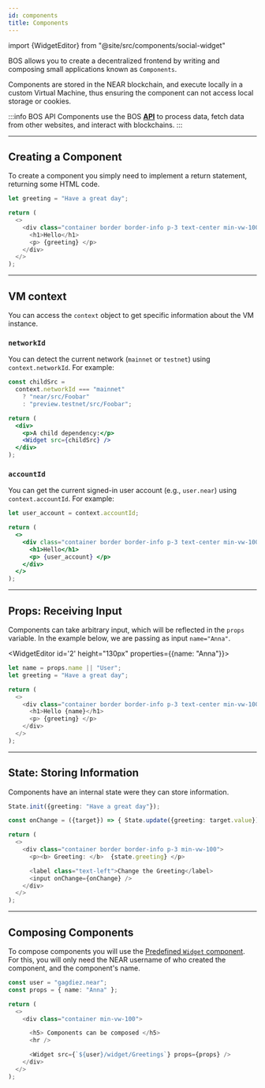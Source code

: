 ```yaml
---
id: components
title: Components
---
```


import {WidgetEditor} from "@site/src/components/social-widget"

BOS allows you to create a decentralized frontend by writing and composing small applications known as `Components`. 

Components are stored in the NEAR blockchain, and execute locally in a custom Virtual Machine, thus ensuring the component can not access local storage or cookies.

:::info BOS API
Components use the BOS [**API**](./api/home.md) to process data, fetch data from other websites, and interact with blockchains.
:::

---

## Creating a Component

To create a component you simply need to implement a return statement, returning some HTML code. 

<WidgetEditor id='1' height="130px">

```ts
let greeting = "Have a great day";

return (
  <>
    <div class="container border border-info p-3 text-center min-vw-100">
      <h1>Hello</h1>
      <p> {greeting} </p>
    </div>
  </>
);
```

</WidgetEditor>

---

## VM context 

You can access the `context` object to get specific information about the VM instance.

### `networkId`

You can detect the current network (`mainnet` or `testnet`) using `context.networkId`. For example:

```jsx
const childSrc =
  context.networkId === "mainnet"
    ? "near/src/Foobar"
    : "preview.testnet/src/Foobar";

return (
  <div>
    <p>A child dependency:</p>
    <Widget src={childSrc} />
  </div>
);
```

### `accountId`

You can get the current signed-in user account (e.g., `user.near`) using `context.accountId`. For example:

```jsx
let user_account = context.accountId;

return (
  <>
    <div class="container border border-info p-3 text-center min-vw-100">
      <h1>Hello</h1>
      <p> {user_account} </p>
    </div>
  </>
);
```


---

## Props: Receiving Input

Components can take arbitrary input, which will be reflected in the `props` variable. In the example below, we are passing as input `name="Anna"`.

<WidgetEditor id='2' height="130px" properties={{name: "Anna"}}>

```ts
let name = props.name || "User";
let greeting = "Have a great day";

return (
  <>
    <div class="container border border-info p-3 text-center min-vw-100">
      <h1>Hello {name}</h1>
      <p> {greeting} </p>
    </div>
  </>
);
```

</WidgetEditor>

---

## State: Storing Information 

Components have an internal state were they can store information.

<WidgetEditor id='3' height="150px">

```ts
State.init({greeting: "Have a great day"});

const onChange = ({target}) => { State.update({greeting: target.value}) };

return (
  <>
    <div class="container border border-info p-3 min-vw-100">
      <p><b> Greeting: </b>  {state.greeting} </p>

      <label class="text-left">Change the Greeting</label>
      <input onChange={onChange} />
    </div>
  </>
);
```

</WidgetEditor>

---

## Composing Components

To compose components you will use the [Predefined `Widget` component](./components/widget.md). For this, you will only need the NEAR username of who created the component, and the component's name.

<WidgetEditor id='4' height="200px">

```ts
const user = "gagdiez.near";
const props = { name: "Anna" };

return (
  <>
    <div class="container min-vw-100">

      <h5> Components can be composed </h5>
      <hr />

      <Widget src={`${user}/widget/Greetings`} props={props} />
    </div>
  </>
);
```

</WidgetEditor>